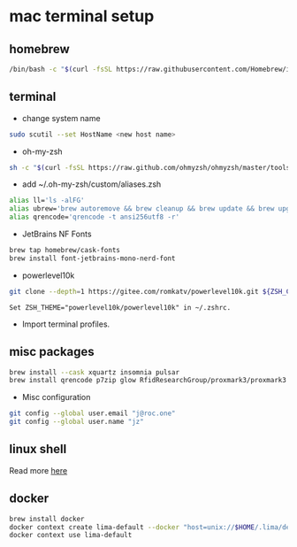 # mac terminal setup

## homebrew
```bash
/bin/bash -c "$(curl -fsSL https://raw.githubusercontent.com/Homebrew/install/HEAD/install.sh)"
```
## terminal
* change system name
```bash
sudo scutil --set HostName <new host name> 
```
* oh-my-zsh
```bash
sh -c "$(curl -fsSL https://raw.github.com/ohmyzsh/ohmyzsh/master/tools/install.sh)"
```
* add ~/.oh-my-zsh/custom/aliases.zsh
```bash
alias ll='ls -alFG'
alias ubrew='brew autoremove && brew cleanup && brew update && brew upgrade && brew cleanup && brew autoremove && brew cleanup ; brew doctor ; omz update ; for d in ${ZSH_CUSTOM:-~/.oh-my-zsh/custom}/plugins/*; do (cd "$d" && git pull); done'
alias qrencode='qrencode -t ansi256utf8 -r'
```
* JetBrains NF Fonts
```bash
brew tap homebrew/cask-fonts
brew install font-jetbrains-mono-nerd-font
```
 * powerlevel10k
```bash
git clone --depth=1 https://gitee.com/romkatv/powerlevel10k.git ${ZSH_CUSTOM:-$HOME/.oh-my-zsh/custom}/themes/powerlevel10k
```
```
Set ZSH_THEME="powerlevel10k/powerlevel10k" in ~/.zshrc.
```
* Import terminal profiles.

## misc packages
```bash
brew install --cask xquartz insomnia pulsar
brew install qrencode p7zip glow RfidResearchGroup/proxmark3/proxmark3 ffmpeg jq
```
* Misc configuration
```bash
git config --global user.email "j@roc.one"
git config --global user.name "jz"
```
## linux shell
Read more [here](./README.md)
## docker
```bash
brew install docker
docker context create lima-default --docker "host=unix://$HOME/.lima/default/sock/docker.sock"
docker context use lima-default
```
